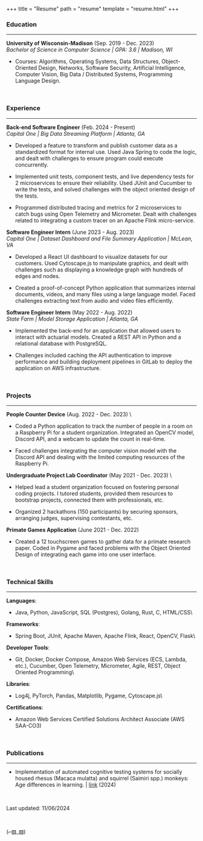 +++
title = "Resume"
path = "resume"
template = "resume.html"
+++

### Education
---
**University of Wisconsin-Madison** (Sep. 2019 - Dec. 2023) \
*Bachelor of Science in Computer Science | GPA: 3.6 | Madison, WI*

- Courses: Algorithms, Operating Systems, Data Structures, Object-Oriented Design, 
    Networks, Software Security, Artificial Intelligence, Computer Vision, 
    Big Data / Distributed Systems, Programming Language Design.

<br>

### Experience
---
**Back-end Software Engineer** (Feb. 2024 - Present) \
*Capital One | Big Data Streaming Platform | Atlanta, GA*

- Developed a feature to transform and publish customer data as a
    standardized format for internal use. Used Java Spring to code
    the logic, and dealt with challenges to ensure program could
    execute concurrently.

- Implemented unit tests, component tests, and live dependency
    tests for 2 microservices to ensure their reliability. Used
    JUnit and Cucumber to write the tests, and solved challenges
    with the object oriented design of the tests.

- Programmed distributed tracing and metrics for 2 microservices
    to catch bugs using Open Telemetry and Micrometer. Dealt with
    challenges related to integrating a custom tracer on an Apache
    Flink micro-service.

**Software Engineer Intern** (June 2023 - Aug. 2023) \
*Capital One | Dataset Dashboard and File Summary Application | McLean, VA*

-    Developed a React UI dashboard to visualize datasets for our
    customers. Used Cytoscape.js to manipulate graphics, and dealt
    with challenges such as displaying a knowledge graph with
    hundreds of edges and nodes.

-    Created a proof-of-concept Python application that summarizes
    internal documents, videos, and many files using a large
    language model. Faced challenges extracting text from audio and
    video files efficiently.

**Software Engineer Intern** (May 2022 - Aug. 2022) \
*State Farm | Model Storage Application | Atlanta, GA*

-    Implemented the back-end for an application that allowed users
    to interact with actuarial models. Created a REST API in Python
    and a relational database with PostgreSQL.

-    Challenges included caching the API authentication to improve
    performance and building deployment pipelines in GitLab to
    deploy the application on AWS infrastructure.

<br>

### Projects
---
**People Counter Device** (Aug. 2022 - Dec. 2023) \

-    Coded a Python application to track the number of people in a
    room on a Raspberry Pi for a student organization. Integrated an
    OpenCV model, Discord API, and a webcam to update the count in
    real-time.

-    Faced challenges integrating the computer vision model with the
    Discord API and dealing with the limited computing resources of
    the Raspberry Pi.

**Undergraduate Project Lab Coordinator** (May 2021 - Dec. 2023) \

-    Helped lead a student organization focused on fostering
    personal coding projects. I tutored students, provided them
    resources to bootstrap projects, connected them with
    professionals, etc.

-    Organized 2 hackathons (150 participants) by securing sponsors,
    arranging judges, supervising contestants, etc.

**Primate Games Application** (June 2021 - Dec. 2022)

-    Created a 12 touchscreen games to gather data for a primate
    research paper. Coded in Pygame and faced problems with the
    Object Oriented Design of integrating each game into one user
    interface.

<br>

### Technical Skills
---
**Languages**:
- Java, Python, JavaScript, SQL (Postgres), Golang, Rust, C, HTML/CSS\

**Frameworks**:
- Spring Boot, JUnit, Apache Maven, Apache Flink, React, OpenCV, Flask\

**Developer Tools**: 
- Git, Docker, Docker Compose, Amazon Web Services (ECS, Lambda, etc.), Cucumber, Open Telemetry, Micrometer, Agile, REST, Object Oriented Programming\

**Libraries**: 
- Log4j, PyTorch, Pandas, Matplotlib, Pygame, Cytoscape.js\

**Certifications**: 
- Amazon Web Services Certified Solutions Architect Associate (AWS SAA-CO3)

<br>

### Publications
---
- Implementation of automated cognitive testing systems for socially housed rhesus (Macaca mulatta) and squirrel (Saimiri spp.) monkeys: Age differences in learning. | [link](https://psycnet.apa.org/record/2025-21970-001) (2024)

<br>

Last updated: 11/06/2024

<br>

(⌐▨_▨)

